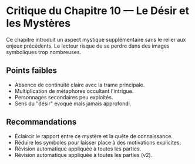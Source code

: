 # Critique du Chapitre 10 — Le Désir et les Mystères

Ce chapitre introduit un aspect mystique supplémentaire sans le relier aux enjeux précédents. Le lecteur risque de se perdre dans des images symboliques trop nombreuses.

## Points faibles
- Absence de continuité claire avec la trame principale.
- Multiplication de métaphores occultant l'intrigue.
- Personnages secondaires peu exploités.
- Sens du "désir" évoqué mais jamais approfondi.

## Recommandations
- Éclaircir le rapport entre ce mystère et la quête de connaissance.
- Réduire les symboles pour laisser place à des motivations explicites.
- Révision automatique appliquée à toutes les parties.
- Révision automatique appliquée à toutes les parties (v2).
